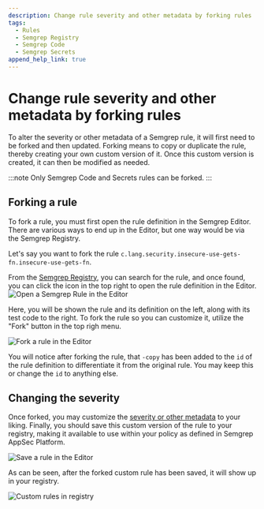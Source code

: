 ```yaml
---
description: Change rule severity and other metadata by forking rules
tags:
  - Rules
  - Semgrep Registry
  - Semgrep Code
  - Semgrep Secrets
append_help_link: true
---
```


# Change rule severity and other metadata by forking rules

To alter the severity or other metadata of a Semgrep rule, it will first need to be forked and then updated. Forking means to copy or duplicate the rule, thereby creating your own custom version of it. Once this custom version is created, it can then be modified as needed.

:::note
Only Semgrep Code and Secrets rules can be forked.
:::

## Forking a rule

To fork a rule, you must first open the rule definition in the Semgrep Editor. There are various ways to end up in the Editor, but one way would be via the Semgrep Registry. 

Let's say you want to fork the rule `c.lang.security.insecure-use-gets-fn.insecure-use-gets-fn`.

From the [Semgrep Registry](https://semgrep.dev/r), you can search for the rule, and once found, you can click the icon in the top right to open the rule definition in the Editor.
![Open a Semgrep Rule in the Editor](/img/kb/open_rule_in_editor.png)

Here, you will be shown the rule and its definition on the left, along with its test code to the right. To fork the rule so you can customize it, utilize the "Fork" button in the top righ menu.

![Fork a rule in the Editor](/img/kb/fork_rule_editor.png)

You will notice after forking the rule, that `-copy` has been added to the `id` of the rule definition to differentiate it from the original rule. You may keep this or change the `id` to anything else.

## Changing the severity

Once forked, you may customize the [severity or other metadata](/docs/writing-rules/rule-syntax#required) to your liking. Finally, you should save this custom version of the rule to your registry, making it available to use within your policy as defined in Semgrep AppSec Platform.

![Save a rule in the Editor](/img/kb/save_rule_editor.png)

As can be seen, after the forked custom rule has been saved, it will show up in your registry.

![Custom rules in registry](/img/kb/custom_rules_in_editor.png)

